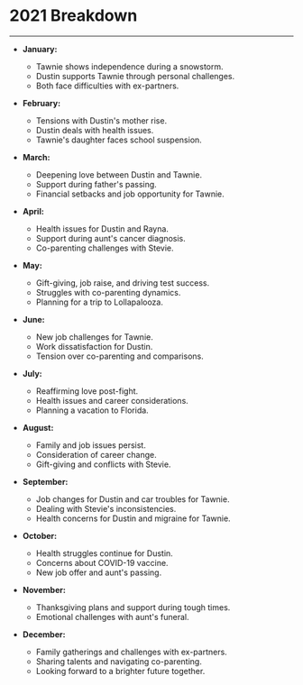 # 2021 Breakdown

---

- **January:**
  - Tawnie shows independence during a snowstorm.
  - Dustin supports Tawnie through personal challenges.
  - Both face difficulties with ex-partners.

- **February:**
  - Tensions with Dustin's mother rise.
  - Dustin deals with health issues.
  - Tawnie's daughter faces school suspension.

- **March:**
  - Deepening love between Dustin and Tawnie.
  - Support during father's passing.
  - Financial setbacks and job opportunity for Tawnie.

- **April:**
  - Health issues for Dustin and Rayna.
  - Support during aunt's cancer diagnosis.
  - Co-parenting challenges with Stevie.

- **May:**
  - Gift-giving, job raise, and driving test success.
  - Struggles with co-parenting dynamics.
  - Planning for a trip to Lollapalooza.

- **June:**
  - New job challenges for Tawnie.
  - Work dissatisfaction for Dustin.
  - Tension over co-parenting and comparisons.

- **July:**
  - Reaffirming love post-fight.
  - Health issues and career considerations.
  - Planning a vacation to Florida.

- **August:**
  - Family and job issues persist.
  - Consideration of career change.
  - Gift-giving and conflicts with Stevie.

- **September:**
  - Job changes for Dustin and car troubles for Tawnie.
  - Dealing with Stevie's inconsistencies.
  - Health concerns for Dustin and migraine for Tawnie.

- **October:**
  - Health struggles continue for Dustin.
  - Concerns about COVID-19 vaccine.
  - New job offer and aunt's passing.

- **November:**
  - Thanksgiving plans and support during tough times.
  - Emotional challenges with aunt's funeral.

- **December:**
  - Family gatherings and challenges with ex-partners.
  - Sharing talents and navigating co-parenting.
  - Looking forward to a brighter future together.
